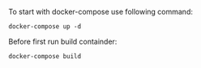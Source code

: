  To start with docker-compose use following command: 

```
docker-compose up -d
```

 Before first run build containder:

```
docker-compose build
```